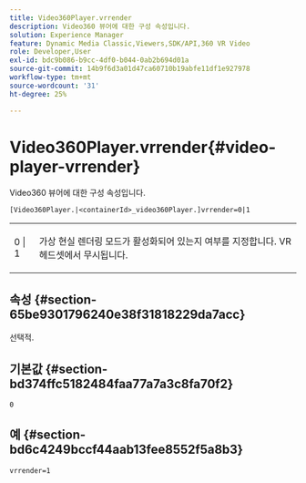 ```yaml
---
title: Video360Player.vrrender
description: Video360 뷰어에 대한 구성 속성입니다.
solution: Experience Manager
feature: Dynamic Media Classic,Viewers,SDK/API,360 VR Video
role: Developer,User
exl-id: bdc9b086-b9cc-4df0-b044-0ab2b694d01a
source-git-commit: 14b9f6d3a01d47ca60710b19abfe11df1e927978
workflow-type: tm+mt
source-wordcount: '31'
ht-degree: 25%

---
```


# Video360Player.vrrender{#video-player-vrrender}

Video360 뷰어에 대한 구성 속성입니다.

`[Video360Player.|<containerId>_video360Player.]vrrender=0|1`

<table id="table_2A4F898BBF88417DB0834B7F78637F5D"> 
 <tbody> 
  <tr> 
   <td colname="col1"> <p> <span class="codeph"> 0 | 1</span> </p> </td> 
   <td colname="col2"> <p>가상 현실 렌더링 모드가 활성화되어 있는지 여부를 지정합니다. VR 헤드셋에서 무시됩니다. </p> </td> 
  </tr> 
 </tbody> 
</table>

## 속성 {#section-65be9301796240e38f31818229da7acc}

선택적.

## 기본값 {#section-bd374ffc5182484faa77a7a3c8fa70f2}

`0`

## 예 {#section-bd6c4249bccf44aab13fee8552f5a8b3}

`vrrender=1`
